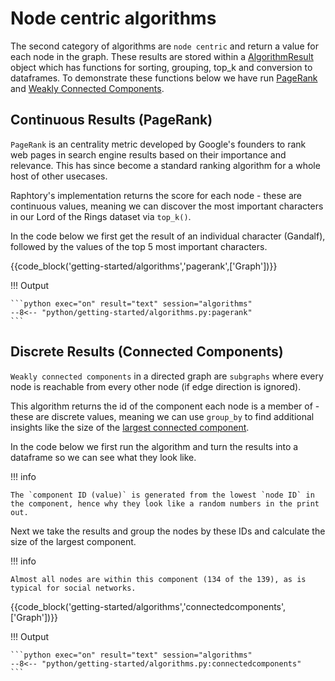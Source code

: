 # Node centric algorithms 
The second category of algorithms are `node centric` and return a value for each node in the graph. These results are stored within a [AlgorithmResult](https://docs.raphtory.com/en/master/reference/algorithms/algorithmresult.html) object which has functions for sorting, grouping, top_k and conversion to dataframes. To demonstrate these functions below we have run [PageRank](https://en.wikipedia.org/wiki/PageRank) and [Weakly Connected Components](https://en.wikipedia.org/wiki/Component_(graph_theory)).

## Continuous Results (PageRank)
`PageRank` is an centrality metric developed by Google's founders to rank web pages in search engine results based on their importance and relevance. This has since become a standard ranking algorithm for a whole host of other usecases.

Raphtory's implementation returns the score for each node - these are continuous values, meaning we can discover the most important characters in our Lord of the Rings dataset via `top_k()`.

In the code below we first get the result of an individual character (Gandalf), followed by the values of the top 5 most important characters. 

{{code_block('getting-started/algorithms','pagerank',['Graph'])}}

!!! Output

    ```python exec="on" result="text" session="algorithms"
    --8<-- "python/getting-started/algorithms.py:pagerank"
    ```

## Discrete Results (Connected Components)

`Weakly connected components` in a directed graph are `subgraphs` where every node is reachable from every other node (if edge direction is ignored). 

This algorithm returns the id of the component each node is a member of - these are discrete values, meaning we can use `group_by` to find additional insights like the size of the [largest connected component](https://en.wikipedia.org/wiki/Giant_component). 

In the code below we first run the algorithm and turn the results into a dataframe so we can see what they look like. 

!!! info

    The `component ID (value)` is generated from the lowest `node ID` in the component, hence why they look like a random numbers in the print out.

Next we take the results and group the nodes by these IDs and calculate the size of the largest component. 

!!! info 

    Almost all nodes are within this component (134 of the 139), as is typical for social networks.

{{code_block('getting-started/algorithms','connectedcomponents',['Graph'])}}

!!! Output

    ```python exec="on" result="text" session="algorithms"
    --8<-- "python/getting-started/algorithms.py:connectedcomponents"
    ```